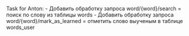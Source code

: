 Task for Anton:
    - Добавить обработку запроса word/{word}/search = поиск по слову из таблицы words
    - Добавить обработку запроса word/{word}/mark_as_learned = отметить слово выученым в таблице words_user
